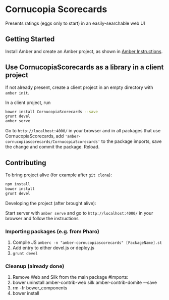 # Cornucopia Scorecards

Presents ratings (eggs only to start) in an easily-searchable web UI

## Getting Started

Install Amber and create an Amber project,
as shown in [Amber Instructions](https://github.com/amber-smalltalk/amber#prerequisites).

## Use CornucopiaScorecards as a library in a client project

If not already present, create a client project
in an empty directory with `amber init`.

In a client project, run

```sh
bower install CornucopiaScorecards --save
grunt devel
amber serve
```

Go to `http://localhost:4000/` in your browser and
in all packages that use CornucopiaScorecards,
add `'amber-cornucopiascorecards/CornucopiaScorecards'` to the package imports,
save the change and commit the package. Reload.

## Contributing

To bring project alive (for example after `git clone`):

```sh
npm install
bower install
grunt devel
```

Developing the project (after brought alive):
 
Start server with `amber serve` and go to `http://localhost:4000/` in your browser and follow the instructions

### Importing packages (e.g. from Pharo)
1. Compile JS `amberc -n "amber-cornucopiascorecards" [PackageName].st`
2. Add entry to either devel.js or deploy.js
3. `grunt devel`

### Cleanup (already done)
1. Remove Web and Silk from the main package #imports:
1. bower uninstall amber-contrib-web silk amber-contrib-domite --save
2. rm -fr bower_components
3. bower install

